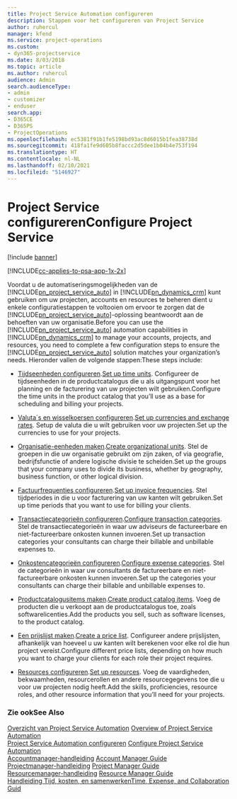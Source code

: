 ```yaml
---
title: Project Service Automation configureren
description: Stappen voor het configureren van Project Service
author: ruhercul
manager: kfend
ms.service: project-operations
ms.custom:
- dyn365-projectservice
ms.date: 8/03/2018
ms.topic: article
ms.author: ruhercul
audience: Admin
search.audienceType:
- admin
- customizer
- enduser
search.app:
- D365CE
- D365PS
- ProjectOperations
ms.openlocfilehash: ec5381f91b1fe5198bd93ac8d6015b1fea38738d
ms.sourcegitcommit: 418fa1fe9d605b8faccc2d5dee1b04b4e753f194
ms.translationtype: HT
ms.contentlocale: nl-NL
ms.lasthandoff: 02/10/2021
ms.locfileid: "5146927"
---
```

# <a name="configure-project-service"></a><span data-ttu-id="3f0ab-103">Project Service configureren</span><span class="sxs-lookup"><span data-stu-id="3f0ab-103">Configure Project Service</span></span>

[!include [banner](../includes/psa-now-project-operations.md)]

[!INCLUDE[cc-applies-to-psa-app-1x-2x](../includes/cc-applies-to-psa-app-1x-2x.md)]

<span data-ttu-id="3f0ab-104">Voordat u de automatiseringsmogelijkheden van de [!INCLUDE[pn_project_service_auto](../includes/pn-project-service-auto.md)] in [!INCLUDE[pn_dynamics_crm](../includes/pn-dynamics-crm.md)] kunt gebruiken om uw projecten, accounts en resources te beheren dient u enkele configuratiestappen te voltooien om ervoor te zorgen dat de [!INCLUDE[pn_project_service_auto](../includes/pn-project-service-auto.md)]-oplossing beantwoordt aan de behoeften van uw organisatie.</span><span class="sxs-lookup"><span data-stu-id="3f0ab-104">Before you can use the [!INCLUDE[pn_project_service_auto](../includes/pn-project-service-auto.md)] automation capabilities in [!INCLUDE[pn_dynamics_crm](../includes/pn-dynamics-crm.md)] to manage your accounts, projects, and resources, you need to complete a few configuration steps to ensure the [!INCLUDE[pn_project_service_auto](../includes/pn-project-service-auto.md)] solution matches your organization’s needs.</span></span> <span data-ttu-id="3f0ab-105">Hieronder vallen de volgende stappen:</span><span class="sxs-lookup"><span data-stu-id="3f0ab-105">These steps include:</span></span>  
  
-   <span data-ttu-id="3f0ab-106">[Tijdseenheden configureren](../psa/set-up-time-units.md).</span><span class="sxs-lookup"><span data-stu-id="3f0ab-106">[Set up time units](../psa/set-up-time-units.md).</span></span> <span data-ttu-id="3f0ab-107">Configureer de tijdseenheden in de productcatalogus die u als uitgangspunt voor het planning en de facturering van uw projecten wilt gebruiken.</span><span class="sxs-lookup"><span data-stu-id="3f0ab-107">Configure the time units in the product catalog that you’ll use as a base for scheduling and billing your projects.</span></span>  
  
-   <span data-ttu-id="3f0ab-108">[Valuta´s en wisselkoersen configureren](../psa/set-up-currencies-exchange-rates.md).</span><span class="sxs-lookup"><span data-stu-id="3f0ab-108">[Set up currencies and exchange rates](../psa/set-up-currencies-exchange-rates.md).</span></span> <span data-ttu-id="3f0ab-109">Setup de valuta die u wilt gebruiken voor uw projecten.</span><span class="sxs-lookup"><span data-stu-id="3f0ab-109">Set up the currencies to use for your projects.</span></span>  
  
-   <span data-ttu-id="3f0ab-110">[Organisatie-eenheden maken](../psa/create-organizational-units.md).</span><span class="sxs-lookup"><span data-stu-id="3f0ab-110">[Create organizational units](../psa/create-organizational-units.md).</span></span> <span data-ttu-id="3f0ab-111">Stel de groepen in die uw organisatie gebruikt om zijn zaken, of via geografie, bedrijfsfunctie of andere logische divisie te scheiden.</span><span class="sxs-lookup"><span data-stu-id="3f0ab-111">Set up the groups that your company uses to divide its business, whether by geography, business function, or other logical division.</span></span>  
  
-   <span data-ttu-id="3f0ab-112">[Factuurfrequenties configureren](../psa/set-up-invoice-frequencies.md).</span><span class="sxs-lookup"><span data-stu-id="3f0ab-112">[Set up invoice frequencies](../psa/set-up-invoice-frequencies.md).</span></span> <span data-ttu-id="3f0ab-113">Stel tijdperiodes in die u voor facturering van uw kanten wilt gebruiken.</span><span class="sxs-lookup"><span data-stu-id="3f0ab-113">Set up time periods that you want to use for billing your clients.</span></span>  
  
-   <span data-ttu-id="3f0ab-114">[Transactiecategorieën configureren](../psa/configure-transaction-categories.md).</span><span class="sxs-lookup"><span data-stu-id="3f0ab-114">[Configure transaction categories](../psa/configure-transaction-categories.md).</span></span> <span data-ttu-id="3f0ab-115">Stel de transactiecategorieën in waar uw adviseurs de factureerbare en niet-factureerbare onkosten kunnen invoeren.</span><span class="sxs-lookup"><span data-stu-id="3f0ab-115">Set up transaction categories your consultants can charge their billable and unbillable expenses to.</span></span>  
  
-   <span data-ttu-id="3f0ab-116">[Onkostencategorieën configureren](../psa/configure-expense-categories.md).</span><span class="sxs-lookup"><span data-stu-id="3f0ab-116">[Configure expense categories](../psa/configure-expense-categories.md).</span></span> <span data-ttu-id="3f0ab-117">Stel de categorieën in waar uw consultants de factureerbare en niet-factureerbare onkosten kunnen invoeren.</span><span class="sxs-lookup"><span data-stu-id="3f0ab-117">Set up the categories your consultants can charge their billable and unbillable expenses to.</span></span>  
  
-   <span data-ttu-id="3f0ab-118">[Productcatalogusitems maken](../psa/create-product-catalog-items.md).</span><span class="sxs-lookup"><span data-stu-id="3f0ab-118">[Create product catalog items](../psa/create-product-catalog-items.md).</span></span> <span data-ttu-id="3f0ab-119">Voeg de producten die u verkoopt aan de productcatalogus toe, zoals softwarelicenties.</span><span class="sxs-lookup"><span data-stu-id="3f0ab-119">Add the products you sell, such as software licenses, to the product catalog.</span></span>  
  
-   <span data-ttu-id="3f0ab-120">[Een prijslijst maken](../psa/create-price-list.md).</span><span class="sxs-lookup"><span data-stu-id="3f0ab-120">[Create a price list](../psa/create-price-list.md).</span></span> <span data-ttu-id="3f0ab-121">Configureer andere prijslijsten, afhankelijk van hoeveel u uw kanten wilt berekenen voor elke rol die hun project vereist.</span><span class="sxs-lookup"><span data-stu-id="3f0ab-121">Configure different price lists, depending on how much you want to charge your clients for each role their project requires.</span></span>  
  
-   <span data-ttu-id="3f0ab-122">[Resources configureren](../psa/set-up-resources.md).</span><span class="sxs-lookup"><span data-stu-id="3f0ab-122">[Set up resources](../psa/set-up-resources.md).</span></span> <span data-ttu-id="3f0ab-123">Voeg de vaardigheden, bekwaamheden, resourcerollen en andere resourcegegevens toe die u voor uw projecten nodig heeft.</span><span class="sxs-lookup"><span data-stu-id="3f0ab-123">Add the skills, proficiencies, resource roles, and other resource information that you’ll need for your projects.</span></span>  
  
### <a name="see-also"></a><span data-ttu-id="3f0ab-124">Zie ook</span><span class="sxs-lookup"><span data-stu-id="3f0ab-124">See Also</span></span>  
 <span data-ttu-id="3f0ab-125">[Overzicht van Project Service Automation](../psa/overview.md) </span><span class="sxs-lookup"><span data-stu-id="3f0ab-125">[Overview of Project Service Automation](../psa/overview.md) </span></span>  
 <span data-ttu-id="3f0ab-126">[Project Service Automation configureren](../psa/configure.md) </span><span class="sxs-lookup"><span data-stu-id="3f0ab-126">[Configure Project Service Automation](../psa/configure.md) </span></span>  
 <span data-ttu-id="3f0ab-127">[Accountmanager-handleiding](../psa/account-manager-guide.md) </span><span class="sxs-lookup"><span data-stu-id="3f0ab-127">[Account Manager Guide](../psa/account-manager-guide.md) </span></span>  
 <span data-ttu-id="3f0ab-128">[Projectmanager-handleiding](../psa/project-manager-guide.md) </span><span class="sxs-lookup"><span data-stu-id="3f0ab-128">[Project Manager Guide](../psa/project-manager-guide.md) </span></span>  
 <span data-ttu-id="3f0ab-129">[Resourcemanager-handleiding](../psa/resource-manager-guide.md) </span><span class="sxs-lookup"><span data-stu-id="3f0ab-129">[Resource Manager Guide](../psa/resource-manager-guide.md) </span></span>  
 [<span data-ttu-id="3f0ab-130">Handleiding Tijd, kosten, en samenwerken</span><span class="sxs-lookup"><span data-stu-id="3f0ab-130">Time, Expense, and Collaboration Guid</span></span>](../psa/time-expense-collaboration-guide.md)
